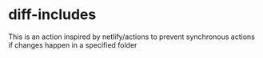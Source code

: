 # diff-includes
This is an action inspired by netlify/actions to prevent synchronous actions if changes happen in a specified folder
